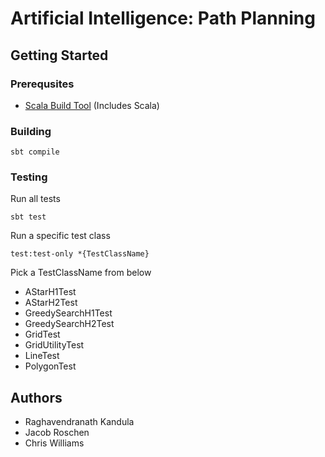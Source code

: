 # Artificial Intelligence: Path Planning

## Getting Started

### Prerequsites
- [Scala Build Tool](http://www.scala-sbt.org/download.html) (Includes Scala)

### Building
```
sbt compile
```
### Testing
Run all tests
```
sbt test
```
Run a specific test class
```
test:test-only *{TestClassName}
```
Pick a TestClassName from below
- AStarH1Test
- AStarH2Test
- GreedySearchH1Test
- GreedySearchH2Test
- GridTest
- GridUtilityTest
- LineTest
- PolygonTest

## Authors
- Raghavendranath Kandula
- Jacob Roschen
- Chris Williams

